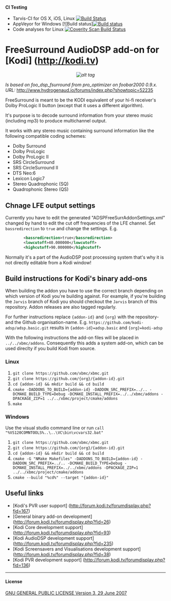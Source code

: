 #### CI Testing
* Tarvis-CI for OS X, iOS, Linux [![Build Status](https://travis-ci.org/kodi-adsp/adsp.freesurround.svg?branch=master)](https://travis-ci.org/kodi-adsp/adsp.freesurround)
* AppVeyor for Windows [![Build status][![Build status](https://ci.appveyor.com/api/projects/status/6u6xsrki4y7b9jus/branch/master?svg=true)](https://ci.appveyor.com/project/AchimTuran/adsp-freesurround/branch/master)
* Code analyses for Linux [![Coverity Scan Build Status](https://scan.coverity.com/projects/5120/badge.svg)](https://scan.coverity.com/projects/5120)

# FreeSurround AudioDSP add-on for [Kodi] (http://kodi.tv)
*<p align="center">![alt tag](https://github.com/kodi-adsp/adsp.freesurround/blob/master/adsp.freesurround/icon.png)</p>*

*Is based on foo_dsp_fsurround from pro_optimizer on foobar2000 0.9.x.*
*URL:* http://www.hydrogenaud.io/forums/index.php?showtopic=52235

FreeSurround is meant to be the KODI equivalent of your hi-fi receiver's Dolby ProLogic II button (except that it uses a
different algorithm).

It's purpose is to decode surround information from your stereo music (including mp3) to produce
multichannel output.

It works with any stereo music containing surround information like the following compatible  coding schemes:

- Dolby Surround
- Dolby ProLogic
- Dolby ProLogic II
- SRS CircleSurround
- SRS CircleSurround II
- DTS Neo:6
- Lexicon Logic7
- Stereo Quadrophonic (SQ)
- Quadrophonic Stereo (QS)

## Chnage LFE output settings
Currently you have to edit the generated "ADSPFreeSurrAddonSettings.xml" changed by hand to edit the cut off frequencies of the LFE channel.
Set `bassredirection` to `true` and change the settings. E.g.
```XML
        <bassredirection>true</bassredirection>
        <lowcutoff>40.000000</lowcutoff>
        <highcutoff>90.000000</highcutoff>
```
Normally it's a part of the AudioDSP post processing system that's why it is not directly editable from a Kodi window!

## Build instructions for Kodi's binary add-ons

When building the addon you have to use the correct branch depending on which version of Kodi you're building against. 
For example, if you're building the `Jarvis` branch of Kodi you should checkout the `Jarvis` branch of this repository. 
Addon releases are also tagged regularly.

For further instructions replace `{addon-id}` and `{org}` with the repository- and the Github organisation-name.
E.g. `https://github.com/kodi-adsp/adsp.basic.git` results in `{addon-id}=adsp.basic` and `{org}=kodi-adsp`

With the following instructions the add-on files will be placed in `../../xbmc/addons`. Consequently this adds a system add-on, which can be used direclty if you build Kodi from source.

### Linux

1. `git clone https://github.com/xbmc/xbmc.git`
2. `git clone https://github.com/{org}/{addon-id}.git`
3. `cd {addon-id} && mkdir build && cd build`
4. `cmake -DADDONS_TO_BUILD={addon-id} -DADDON_SRC_PREFIX=../.. -DCMAKE_BUILD_TYPE=Debug -DCMAKE_INSTALL_PREFIX=../../xbmc/addons -DPACKAGE_ZIP=1 ../../xbmc/project/cmake/addons`
5. `make`

### Windows

Use the visual studio command line or run `call "%VS120COMNTOOLS%..\..\VC\bin\vcvars32.bat"`

1. `git clone https://github.com/xbmc/xbmc.git`
2. `git clone https://github.com/{org}/{addon-id}.git`
3. `cd {addon-id} && mkdir build && cd build`
4. `cmake -G "NMake Makefiles" -DADDONS_TO_BUILD={addon-id} -DADDON_SRC_PREFIX=../.. -DCMAKE_BUILD_TYPE=Debug -DCMAKE_INSTALL_PREFIX=../../xbmc/addons -DPACKAGE_ZIP=1 ../../xbmc/project/cmake/addons`
5. `cmake --build "%cd%" --target "{addon-id}"`


## Useful links

* [Kodi's PVR user support] (http://forum.kodi.tv/forumdisplay.php?fid=167)
* [General binary add-on development] (http://forum.kodi.tv/forumdisplay.php?fid=26)
* [Kodi Core development support] (http://forum.kodi.tv/forumdisplay.php?fid=93)
* [Kodi AudioDSP development support] (http://forum.kodi.tv/forumdisplay.php?fid=235)
* [Kodi Screensavers and Visualisations development support] (http://forum.kodi.tv/forumdisplay.php?fid=38)
* [Kodi PVR development support] (http://forum.kodi.tv/forumdisplay.php?fid=136)

-------------
#### License
[GNU GENERAL PUBLIC LICENSE Version 3, 29 June 2007](https://github.com/kodi-adsp/adsp.freesurround/blob/master/LICENSE.md)
